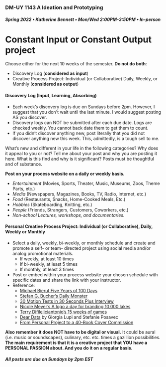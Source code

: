 ### DM-UY 1143 A Ideation and Prototyping
##### Spring 2022 • Katherine Bennett • Mon/Wed 2:00PM-3:50PM • In-person


# Constant Input or Constant Output project

Choose either for the next 10 weeks of the semester. **Do not do both**:

*   Discovery Log (**considered as input**)
*   Creative Process Project: Individual (or Collaborative) Daily, Weekly, or Monthly (**considered as output**)

#### Discovery Log (Input, Learning, Absorbing)

*   Each week’s discovery log is due on Sundays before 2pm. However, I suggest that you don't wait until the last minute. I would suggest posting AS you discover.
*   Discovery logs can NOT be submitted after each due date. Logs are checked weekly. You cannot back date them to get them to count.
*   If you didn’t discover anything new, post literally that you did not discover anything new this week. This, admittedly, is a tough sell to me.

What’s new and different in your life in the following categories? Why does it appeal to you or not? Tell me about your post and why you are posting it here. What is this find and why is it significant? Posts must be thoughtful and of substance.

**Post on your process website on a daily or weekly basis.**

*   _Entertainment_ (Movies, Sports, Theater, Music, Museums, Zoos, Theme Parts, etc.)
*   _Media_ (Newspapers, Magazines, Books, TV, Radio, Internet, etc.)
*   _Food_ (Restaurants, Snacks, Home-Cooked Meals, Etc.)
*   _Hobbies_ (Skateboarding, Knitting, etc.)
*   _People_ (Friends, Strangers, Customers, Coworkers, etc.)
*   _Non-school Lectures, workshops, and documentaries._

#### Personal Creative Process Project: Individual (or Collaborative), Daily, Weekly or Monthly

*   Select a daily, weekly, bi-weekly, or monthly schedule and create and promote a self- or team- directed project using social media and/or analog promotional materials.
    *   If weekly, at least 10 times
    *   If bi-weekly, at least 5 times
    *   If monthly, at least 3 times
*   Post or embed within your process website your chosen schedule with specific dates and share the link with your instructor.
*   Reference:
    *   [Michael Bierut Five Years of 100 Days](http://designobserver.com/feature/five-years-of-100-days/24678)
    *   [Stefan G. Bucher’s Daily Monster](http://www.dailymonster.com/344_loves_you/monsterarchive.html)
    *   [30 Motion Tests in 30 Seconds Plus Interview](http://greyscalegorilla.com/blog/2011/01/30-motion-tests-in-30-seconds-plus-interview)
    *   [Nicole Meyer’s A logo a day for branding 10,000 lakes](http://www.psfk.com/2011/09/branding-10000-lakes-one-minnesota-lake-one-logo-every-day.html)
    *   [Terry Difileliciantonio’s 15 weeks of games](https://15weeksofgames.wordpress.com/)
    *   [Dear Data](http://www.dear-data.com/theproject) by Giorgia Lupi and Stefanie Posavec
    * [From Personal Project to a 40-Book Cover Commission](http://99u.com/articles/53891/from-personal-project-to-a-40-book-cover-commission)
    
**Also remember it does NOT have to be digital or visual.** It could be aural (i.e. music or soundscapes), culinary, etc. etc. times a gazillion possibilities. **The main requirement is that it is a creative project that YOU have a PERSONAL PASSION about. And you do it on a regular basis.**


##### All posts are due on Sundays by 2pm EST